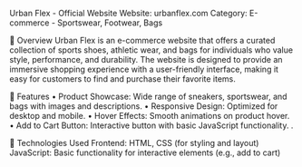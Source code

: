 Urban Flex - Official Website
Website: urbanflex.com
Category: E-commerce - Sportswear, Footwear, Bags

	Overview
Urban Flex is an e-commerce website that offers a curated collection of sports shoes, athletic wear, and bags for individuals who value style, performance, and durability. The website is designed to provide an immersive shopping experience with a user-friendly interface, making it easy for customers to find and purchase their favorite items.

	Features
•	Product Showcase: Wide range of sneakers, sportswear, and bags with images and descriptions.
•	Responsive Design: Optimized for desktop and mobile.
•	Hover Effects: Smooth animations on product hover.
•	Add to Cart Button: Interactive button with basic JavaScript functionality.
.

	Technologies Used
Frontend: HTML, CSS (for styling and layout)
JavaScript: Basic functionality for interactive elements (e.g., add to cart)
